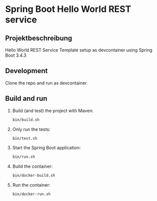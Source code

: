 # Spring Boot Hello World REST service

## Projektbeschreibung
Hello World REST Service Template setup as devcontainer using Spring Boot 3.4.3

## Development
Clone the repo and run as devcontainer. 

## Build and run

1. Build (and test) the project with Maven:
    ```bash
    bin/build.sh
    ```
2. Only run the tests:
    ```bash
    bin/test.sh
    ```
3. Start the Spring Boot application:
    ```bash
    bin/run.sh
    ```
4. Build the container:
    ```bash
    bin/docker-build.sh
    ```
5. Run the container:
    ```bash
    bin/docker-run.sh
    ```